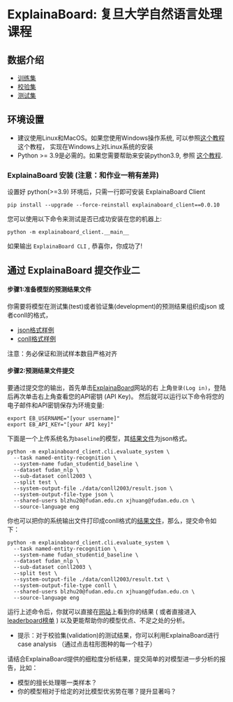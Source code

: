 # ExplainaBoard: 复旦大学自然语言处理课程


## 数据介绍
* [训练集](./data/conll2003/train.txt)
* [校验集](./data/conll2003/dev.txt)
* [测试集](./data/conll2003/test.txt)



## 环境设置
* 建议使用Linux和MacOS。如果您使用Windows操作系统, 可以参照[这个教程](https://github.com/inspired-co/Inspired-walkthroughs/blob/main/roles/instructors/install_helper.md#how-to-use-linux-in-windows-os)这个教程，
实现在Windows上对Linux系统的安装
* Python >= 3.9是必需的。如果您需要帮助来安装python3.9, 参照 [这个教程](https://github.com/inspired-co/Inspired-walkthroughs/blob/main/roles/instructors/install_helper.md#how-to-install-python39-in-linux).


### ExplainaBoard 安装 (注意：和作业一稍有差异)
设置好 python(>=3.9) 环境后，只需一行即可安装 ExplainaBoard Client
 
```shell script
pip install --upgrade --force-reinstall explainaboard_client==0.0.10
```

您可以使用以下命令来测试是否已成功安装在您的机器上:

```shell script
python -m explainaboard_client.__main__
```
如果输出 `ExplainaBoard CLI` , 恭喜你，你成功了!


## 通过 ExplainaBoard 提交作业二

#### 步骤1:准备模型的预测结果文件
你需要将模型在测试集(test)或者验证集(development)的预测结果组织成json 或者conll的格式，
* [json格式样例](./data/conll2003/result.json)
* [conll格式样例](./data/conll2003/result.txt)

注意：务必保证和测试样本数目严格对齐





#### 步骤2:预测结果文件提交
要通过提交您的输出，首先单击[ExplainaBoard](https://explainaboard.inspiredco.ai)网站的右
上角`登录(Log in)`，登陆后再次单击右上角查看您的API密钥 (API Key)。
然后就可以运行以下命令将您的电子邮件和API密钥保存为环境变量:

```
export EB_USERNAME="[your username]"
export EB_API_KEY="[your API key]"
```


下面是一个上传系统名为`baseline`的模型，其[结果文件](./data/conll2003/result.json)为json格式。

```shells
python -m explainaboard_client.cli.evaluate_system \
  --task named-entity-recognition \
  --system-name fudan_studentid_baseline \
  --dataset fudan_nlp \
  --sub-dataset conll2003 \
  --split test \
  --system-output-file ./data/conll2003/result.json \
  --system-output-file-type json \
  --shared-users blzhu20@fudan.edu.cn xjhuang@fudan.edu.cn \
  --source-language eng
```

你也可以把你的系统输出文件打印成conll格式的[结果文件](./data/conll2003/result.txt)，那么，提交命令如下：

```shells
python -m explainaboard_client.cli.evaluate_system \
  --task named-entity-recognition \
  --system-name fudan_studentid_baseline \
  --dataset fudan_nlp \
  --sub-dataset conll2003 \
  --split test \
  --system-output-file ./data/conll2003/result.txt \
  --system-output-file-type conll \
  --shared-users blzhu20@fudan.edu.cn xjhuang@fudan.edu.cn \
  --source-language eng
```


运行上述命令后，你就可以直接在[网站]((https://explainaboard.inspiredco.ai/systems))上看到你的结果 (
或者直接进入[leaderboard榜单](https://explainaboard.inspiredco.ai/leaderboards?show_mine=false&sort_dir=desc&sort_field=created_at&dataset=fudan_nlp)
)
以及更能帮助你的模型优点、不足之处的分析。
* 提示：对于校验集(validation)的测试结果，你可以利用ExplainaBoard进行case analysis （通过点击柱形图种的每一个柱子）

请结合ExplainaBoard提供的细粒度分析结果，提交简单的对模型进一步分析的报告，比如：
* 模型的擅长处理哪一类样本？
* 你的模型相对于给定的对比模型优劣势在哪？提升显著吗？


